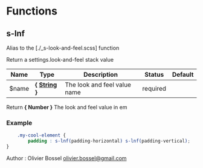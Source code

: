 # Functions


## s-lnf

Alias to the [./_s-look-and-feel.scss] function

Return a settings.look-and-feel stack value



Name  |  Type  |  Description  |  Status  |  Default
------------  |  ------------  |  ------------  |  ------------  |  ------------
$name  |  **{ [String](http://www.sass-lang.com/documentation/file.SASS_REFERENCE.html#sass-script-strings) }**  |  The look and feel value name  |  required  |

Return **{ Number }** The look and feel value in em

### Example
```scss
	.my-cool-element {
		padding : s-lnf(padding-horizontal) s-lnf(padding-vertical);
}
```
Author : Olivier Bossel <olivier.bossel@gmail.com>